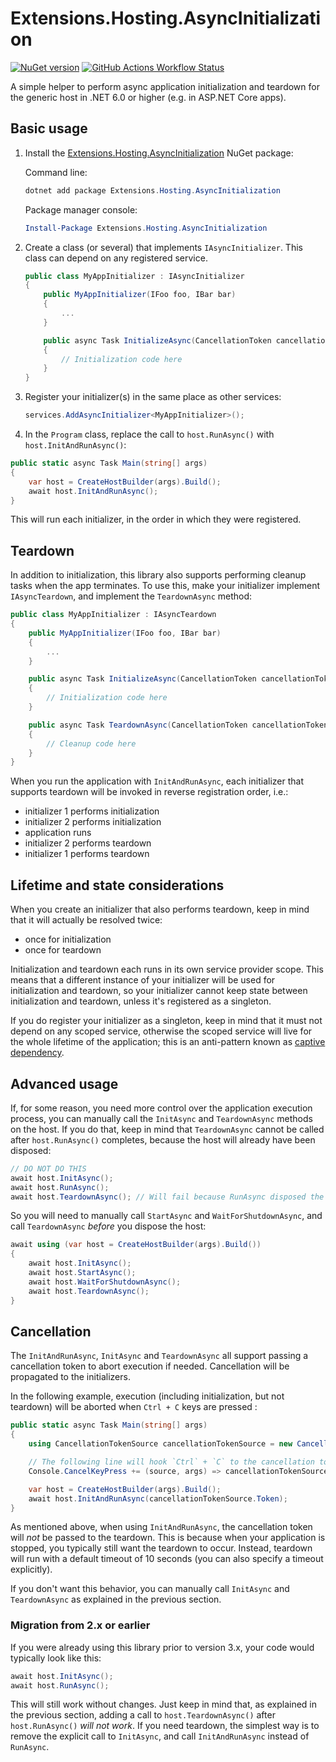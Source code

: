 # Extensions.Hosting.AsyncInitialization

[![NuGet version](https://img.shields.io/nuget/v/Extensions.Hosting.AsyncInitialization.svg?logo=nuget)](https://www.nuget.org/packages/Extensions.Hosting.AsyncInitialization)
[![GitHub Actions Workflow Status](https://img.shields.io/github/actions/workflow/status/thomaslevesque/Extensions.Hosting.AsyncInitialization/build.yml?branch=master&logo=github)](https://github.com/thomaslevesque/Extensions.Hosting.AsyncInitialization/actions/workflows/build.yml)

A simple helper to perform async application initialization and teardown for the generic host in .NET 6.0 or higher (e.g. in ASP.NET Core apps).

## Basic usage

1. Install the [Extensions.Hosting.AsyncInitialization](https://www.nuget.org/packages/Extensions.Hosting.AsyncInitialization/) NuGet package:

    Command line:
   
    ```PowerShell
    dotnet add package Extensions.Hosting.AsyncInitialization
    ```

    Package manager console:
    ```PowerShell
    Install-Package Extensions.Hosting.AsyncInitialization
    ```


2. Create a class (or several) that implements `IAsyncInitializer`. This class can depend on any registered service.

    ```csharp
    public class MyAppInitializer : IAsyncInitializer
    {
        public MyAppInitializer(IFoo foo, IBar bar)
        {
            ...
        }

        public async Task InitializeAsync(CancellationToken cancellationToken)
        {
            // Initialization code here
        }
    }
    ```

3. Register your initializer(s) in the same place as other services:

    ```csharp
    services.AddAsyncInitializer<MyAppInitializer>();
    ```

4. In the `Program` class, replace the call to `host.RunAsync()` with `host.InitAndRunAsync()`:

```csharp
public static async Task Main(string[] args)
{
    var host = CreateHostBuilder(args).Build();
    await host.InitAndRunAsync();
}
```

This will run each initializer, in the order in which they were registered.

## Teardown

In addition to initialization, this library also supports performing cleanup tasks when the app terminates. To use this, make your initializer implement `IAsyncTeardown`, and implement the `TeardownAsync` method:


```csharp
public class MyAppInitializer : IAsyncTeardown
{
    public MyAppInitializer(IFoo foo, IBar bar)
    {
        ...
    }

    public async Task InitializeAsync(CancellationToken cancellationToken)
    {
        // Initialization code here
    }

    public async Task TeardownAsync(CancellationToken cancellationToken)
    {
        // Cleanup code here
    }
}
```

When you run the application with `InitAndRunAsync`, each initializer that supports teardown will be invoked in reverse registration order, i.e.:

- initializer 1 performs initialization
- initializer 2 performs initialization
- application runs
- initializer 2 performs teardown
- initializer 1 performs teardown

## Lifetime and state considerations

When you create an initializer that also performs teardown, keep in mind that it will actually be resolved twice:
- once for initialization
- once for teardown

Initialization and teardown each runs in its own service provider scope. This means that a different instance of your initializer will be used for initialization and teardown, so your initializer cannot keep state between initialization and teardown, unless it's registered as a singleton.

If you do register your initializer as a singleton, keep in mind that it must not depend on any scoped service, otherwise the scoped service will live for the whole lifetime of the application; this is an anti-pattern known as [captive dependency](https://learn.microsoft.com/en-us/dotnet/core/extensions/dependency-injection-guidelines#captive-dependency).

## Advanced usage

If, for some reason, you need more control over the application execution process, you can manually call the `InitAsync` and `TeardownAsync` methods on the host. If you do that, keep in mind that `TeardownAsync` cannot be called after `host.RunAsync()` completes, because the host will already have been disposed:

```csharp
// DO NOT DO THIS
await host.InitAsync();
await host.RunAsync();
await host.TeardownAsync(); // Will fail because RunAsync disposed the host
```

So you will need to manually call `StartAsync` and `WaitForShutdownAsync`, and call `TeardownAsync` _before_ you dispose the host:

```csharp
await using (var host = CreateHostBuilder(args).Build())
{
    await host.InitAsync();
    await host.StartAsync();
    await host.WaitForShutdownAsync();
    await host.TeardownAsync();
}
```

## Cancellation

The `InitAndRunAsync`, `InitAsync` and `TeardownAsync` all support passing a cancellation token to abort execution if needed. Cancellation will be propagated to the initializers.

In the following example, execution (including initialization, but not teardown) will be aborted when `Ctrl + C` keys are pressed :
```csharp
public static async Task Main(string[] args)
{
    using CancellationTokenSource cancellationTokenSource = new CancellationTokenSource();

    // The following line will hook `Ctrl` + `C` to the cancellation token.
    Console.CancelKeyPress += (source, args) => cancellationTokenSource.Cancel();

    var host = CreateHostBuilder(args).Build();
    await host.InitAndRunAsync(cancellationTokenSource.Token);
}
```

As mentioned above, when using `InitAndRunAsync`, the cancellation token will *not* be passed to the teardown. This is because when your application is stopped, you typically still want the teardown to occur. Instead, teardown will run with a default timeout of 10 seconds (you can also specify a timeout explicitly).

If you don't want this behavior, you can manually call `InitAsync` and `TeardownAsync` as explained in the previous section.

### Migration from 2.x or earlier

If you were already using this library prior to version 3.x, your code would typically look like this:

```csharp
await host.InitAsync();
await host.RunAsync();
```

This will still work without changes. Just keep in mind that, as explained in the previous section, adding a call to `host.TeardownAsync()` after `host.RunAsync()` *will not work*. If you need teardown, the simplest way is to remove the explicit call to `InitAsync`, and call `InitAndRunAsync` instead of `RunAsync`.
